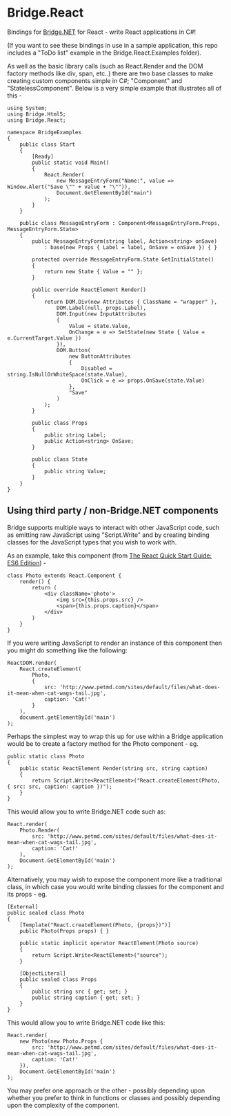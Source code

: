 # Bridge.React
Bindings for [Bridge.NET](http://bridge.net/) for React - write React applications in C#!

(If you want to see these bindings in use in a sample application, this repo includes a "ToDo list" example in the Bridge.React.Examples folder).

As well as the basic library calls (such as React.Render and the DOM factory methods like div, span, etc..) there are two base classes to make creating custom components simple in C#; "Component" and "StatelessComponent". Below is a very simple example that illustrates all of this -

	using System;
	using Bridge.Html5;
	using Bridge.React;

	namespace BridgeExamples
	{
		public class Start
		{
			[Ready]
			public static void Main()
			{
				React.Render(
					new MessageEntryForm("Name:", value => Window.Alert("Save \"" + value + "\"")),
					Document.GetElementById("main")
				);
			}
		}

		public class MessageEntryForm : Component<MessageEntryForm.Props, MessageEntryForm.State>
		{
			public MessageEntryForm(string label, Action<string> onSave)
				: base(new Props { Label = label, OnSave = onSave }) { }

			protected override MessageEntryForm.State GetInitialState()
			{
				return new State { Value = "" };
			}

			public override ReactElement Render()
			{
				return DOM.Div(new Attributes { ClassName = "wrapper" },
					DOM.Label(null, props.Label),
					DOM.Input(new InputAttributes
					{
						Value = state.Value,
						OnChange = e => SetState(new State { Value = e.CurrentTarget.Value })
					}),
					DOM.Button(
						new ButtonAttributes
						{
							Disabled = string.IsNullOrWhiteSpace(state.Value),
							OnClick = e => props.OnSave(state.Value)
						},
						"Save"
					)
				);
			}

			public class Props
			{
				public string Label;
				public Action<string> OnSave;
			}

			public class State
			{
				public string Value;
			}
		}
	}

## Using third party / non-Bridge.NET components

Bridge supports multiple ways to interact with other JavaScript code, such as emitting raw JavaScript using "Script.Write" and by creating binding classes for the JavaScript types that you wish to work with.

As an example, take this component (from [The React Quick Start Guide: ES6 Edition](https://forums.bridge.net/forum/community/help/3959-bride-react-fails-on-master-branch)) -

	class Photo extends React.Component {
		render() {
			return (
				<div className='photo'>
					<img src={this.props.src} />
					<span>{this.props.caption}</span>
				</div>
			)
		}
	}

If you were writing JavaScript to render an instance of this component then you might do something like the following:

	ReactDOM.render(
  		React.createElement(
			Photo,
			{
				src: 'http://www.petmd.com/sites/default/files/what-does-it-mean-when-cat-wags-tail.jpg',
				caption: 'Cat!'
			}
		),
	  	document.getElementById('main')
	);

Perhaps the simplest way to wrap this up for use within a Bridge application would be to create a factory method for the Photo component - eg.

	public static class Photo
	{
		public static ReactElement Render(string src, string caption)
		{
			return Script.Write<ReactElement>("React.createElement(Photo, { src: src, caption: caption })");
		}
	}
	
This would allow you to write Bridge.NET code such as:

	React.render(
		Photo.Render(
			src: 'http://www.petmd.com/sites/default/files/what-does-it-mean-when-cat-wags-tail.jpg',
			caption: 'Cat!'
		),
	  	Document.GetElementById('main')
	);

Alternatively, you may wish to expose the component more like a traditional class, in which case you would write binding classes for the component and its props - eg.

	[External]
	public sealed class Photo
	{
		[Template("React.createElement(Photo, {props})")]
		public Photo(Props props) { }

		public static implicit operator ReactElement(Photo source)
		{
			return Script.Write<ReactElement>("source");
		}

		[ObjectLiteral]
		public sealed class Props
		{
			public string src { get; set; }
			public string caption { get; set; }
		}
	}

This would allow you to write Bridge.NET code like this:

	React.render(
		new Photo(new Photo.Props {
			src: 'http://www.petmd.com/sites/default/files/what-does-it-mean-when-cat-wags-tail.jpg',
			caption: 'Cat!'
		}),
	  	Document.GetElementById('main')
	);

You may prefer one approach or the other - possibly depending upon whether you prefer to think in functions or classes and possibly depending upon the complexity of the component.